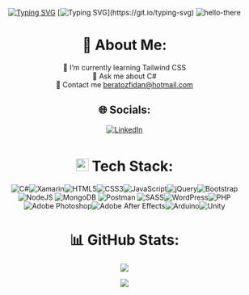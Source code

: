 <div align="center">

[![Typing SVG](https://readme-typing-svg.herokuapp.com?font=Poppins&weight=500&size=30&duration=5000&pause=1000&color=F23133&center=true&vCenter=true&random=false&width=435&lines=Merhaba+Ben+Berat)](https://git.io/typing-svg)
[![Typing SVG](https://readme-typing-svg.herokuapp.com?font=Poppins&weight=500&size=90&duration=3500&pause=600&center=true&vCenter=true&random=false&width=2250&height=300&lines=Web+Alan%C4%B1nda+Kendimi+Geli%C5%9Ftirmeye+%C3%87al%C4%B1%C5%9F%C4%B1yorum..)](https://git.io/typing-svg)
![hello-there](https://github.com/brtoz/brtoz/assets/124490379/39fdcb68-ab1f-4cc9-a76e-41a12a6c7d0d)

# 💫 About Me:
🌱 I’m currently learning Tailwind CSS <br> 💬 Ask me about C# <br> 📧 Contact me beratozfidan@hotmail.com

## 🌐 Socials:
[![LinkedIn](https://img.shields.io/badge/LinkedIn-%230077B5.svg?logo=linkedin&logoColor=white)](https://linkedin.com/in/brtoz) 

# <img src="https://media2.giphy.com/media/QssGEmpkyEOhBCb7e1/giphy.gif?cid=ecf05e47a0n3gi1bfqntqmob8g9aid1oyj2wr3ds3mg700bl&rid=giphy.gif" style="margin-top: 10px; width: 25px;"> Tech Stack:
![C#](https://img.shields.io/badge/c%23-%23239120.svg?style=for-the-badge&logo=csharp&logoColor=white)![Xamarin](https://img.shields.io/badge/Xamarin-3199DC?style=for-the-badge&logo=xamarin&logoColor=white)![HTML5](https://img.shields.io/badge/html5-%23E34F26.svg?style=for-the-badge&logo=html5&logoColor=white)![CSS3](https://img.shields.io/badge/css3-%231572B6.svg?style=for-the-badge&logo=css3&logoColor=white)![JavaScript](https://img.shields.io/badge/javascript-%23323330.svg?style=for-the-badge&logo=javascript&logoColor=%23F7DF1E)![jQuery](https://img.shields.io/badge/jquery-%230769AD.svg?style=for-the-badge&logo=jquery&logoColor=white)![Bootstrap](https://img.shields.io/badge/bootstrap-%238511FA.svg?style=for-the-badge&logo=bootstrap&logoColor=white)![NodeJS](https://img.shields.io/badge/node.js-6DA55F?style=for-the-badge&logo=node.js&logoColor=white) ![MongoDB](https://img.shields.io/badge/MongoDB-%234ea94b.svg?style=for-the-badge&logo=mongodb&logoColor=white) ![Postman](https://img.shields.io/badge/Postman-FF6C37?style=for-the-badge&logo=postman&logoColor=white) ![SASS](https://img.shields.io/badge/SASS-hotpink.svg?style=for-the-badge&logo=SASS&logoColor=white)![WordPress](https://img.shields.io/badge/WordPress-%23117AC9.svg?style=for-the-badge&logo=WordPress&logoColor=white)![PHP](https://img.shields.io/badge/php-%23777BB4.svg?style=for-the-badge&logo=php&logoColor=white)![Adobe Photoshop](https://img.shields.io/badge/adobe%20photoshop-%2331A8FF.svg?style=for-the-badge&logo=adobe%20photoshop&logoColor=white)![Adobe After Effects](https://img.shields.io/badge/Adobe%20After%20Effects-9999FF.svg?style=for-the-badge&logo=Adobe%20After%20Effects&logoColor=white)![Arduino](https://img.shields.io/badge/-Arduino-00979D?style=for-the-badge&logo=Arduino&logoColor=white)![Unity](https://img.shields.io/badge/Unity-000000?style=for-the-badge&logo=unity&logoColor=white)

# 📊 GitHub Stats:
![](https://github-readme-stats.vercel.app/api/top-langs/?username=brtoz&theme=nightowl&hide_border=true&include_all_commits=true&count_private=true&layout=compact)

[![](https://visitcount.itsvg.in/api?id=brtoz&icon=2&color=12)](https://visitcount.itsvg.in)

</div>
